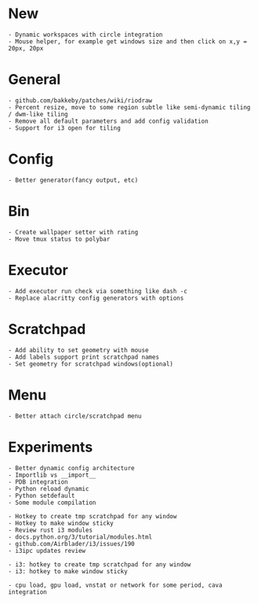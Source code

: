 # New
    - Dynamic workspaces with circle integration
    - Mouse helper, for example get windows size and then click on x,y = 20px, 20px

# General
    - github.com/bakkeby/patches/wiki/riodraw
    - Percent resize, move to some region subtle like semi-dynamic tiling / dwm-like tiling
    - Remove all default parameters and add config validation
    - Support for i3 open for tiling

# Config
    - Better generator(fancy output, etc)

# Bin
    - Create wallpaper setter with rating
    - Move tmux status to polybar

# Executor
    - Add executor run check via something like dash -c
    - Replace alacritty config generators with options

# Scratchpad
    - Add ability to set geometry with mouse
    - Add labels support print scratchpad names
    - Set geometry for scratchpad windows(optional)

# Menu
    - Better attach circle/scratchpad menu

# Experiments
    - Better dynamic config architecture
    - Importlib vs __import__
    - PDB integration
    - Python reload dynamic
    - Python setdefault
    - Some module compilation

    - Hotkey to create tmp scratchpad for any window
    - Hotkey to make window sticky
    - Review rust i3 modules
    - docs.python.org/3/tutorial/modules.html
    - github.com/Airblader/i3/issues/190
    - i3ipc updates review

    - i3: hotkey to create tmp scratchpad for any window
    - i3: hotkey to make window sticky
    
    - cpu load, gpu load, vnstat or network for some period, cava integration
